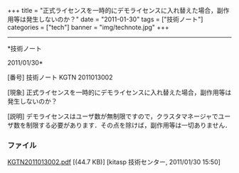 ﻿+++
title = "正式ライセンスを一時的にデモライセンスに入れ替えた場合，副作用等は発生しないのか？"
date = "2011-01-30"
tags = ["技術ノート"]
categories = ["tech"]
banner = "img/technote.jpg"
+++

-----------------------------------------------------------------------------------------------------------------------------

*技術ノート

2011/01/30*


[番号]
技術ノート KGTN 2011013002

[現象]
正式ライセンスを一時的にデモライセンスに入れ替えた場合，副作用等は発生しないのか？

[説明]
デモライセンスはユーザ数が無制限ですので，クラスタマネージャでユーザ数を制限する必要があります．その点を除けば，副作用等は一切ありません．


### ファイル

 
 


[KGTN2011013002.pdf](http://techreport.kitasp.net/attachments/download/459/KGTN2011013002.pdf)
 [(44.7 KB)] [kitasp 技術センター, 2011/01/30
15:50]


 


 

